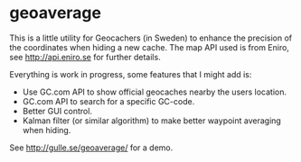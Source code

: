 geoaverage
==========
This is a little utility for Geocachers (in Sweden) to enhance the precision of the coordinates when hiding a new cache.
The map API used is from Eniro, see http://api.eniro.se for further details.

Everything is work in progress, some features that I might add is:
* Use GC.com API to show official geocaches nearby the users location.
* GC.com API to search for a specific GC-code.
* Better GUI control.
* Kalman filter (or similar algorithm) to make better waypoint averaging when hiding.

See http://gulle.se/geoaverage/ for a demo.
